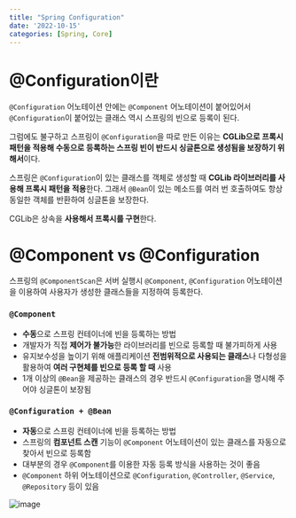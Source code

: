 ```yaml
---
title: "Spring Configuration"
date: '2022-10-15'
categories: [Spring, Core]
---
```


# ****@Configuration이란****

`@Configuration` 어노테이션 안에는 `@Component` 어노테이션이 붙어있어서 `@Configuration`이 붙어있는 클래스 역시 스프링의 빈으로 등록이 된다.

그럼에도 불구하고 스프링이 `@Configuration`을 따로 만든 이유는 **CGLib으로 프록시 패턴을 적용해 수동으로 등록하는 스프링 빈이 반드시 싱글톤으로 생성됨을 보장하기 위해서**이다.

스프링은 `@Configuration`이 있는 클래스를 객체로 생성할 때 **CGLib 라이브러리를 사용해 프록시 패턴을 적용**한다. 그래서 `@Bean`이 있는 메소드를 여러 번 호출하여도 항상 동일한 객체를 반환하여 싱글톤을 보장한다.

CGLib은 상속을 **사용해서 프록시를 구현**한다.

# @Component vs @Configuration

스프링의 `@ComponentScan`은 서버 실행시 `@Component`, `@Configuration` 어노테이션을 이용하여 사용자가 생성한 클래스들을 지정하여 등록한다.


### `@Component`

- **수동**으로 스프링 컨테이너에 빈을 등록하는 방법
- 개발자가 직접 **제어가 불가능**한 라이브러리를 빈으로 등록할 때 불가피하게 사용
- 유지보수성을 높이기 위해 애플리케이션 **전범위적으로 사용되는 클래스**나 다형성을 활용하여 **여러 구현체를 빈으로 등록 할 때** 사용
- 1개 이상의 `@Bean`을 제공하는 클래스의 경우 반드시 `@Configuration`을 명시해 주어야 싱글톤이 보장됨

### `@Configuration + @Bean`

- **자동**으로 스프링 컨테이너에 빈을 등록하는 방법
- 스프링의 **컴포넌트 스캔** 기능이 `@Component` 어노테이션이 있는 클래스를 자동으로 찾아서 빈으로 등록함
- 대부분의 경우 `@Component`를 이용한 자동 등록 방식을 사용하는 것이 좋음
- `@Component` 하위 어노테이션으로 `@Configuration`, `@Controller`, `@Service`, `@Repository` 등이 있음

![image](https://user-images.githubusercontent.com/55419159/199490319-1d82b2cb-c591-4baf-b4c5-387dad7c1469.png)
